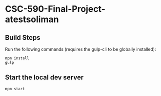 # CSC-590-Final-Project-atestsoliman

## Build Steps

Run the following commands (requires the gulp-cli to be globally installed):

```
npm install
gulp
```

## Start the local dev server

```
npm start
```
